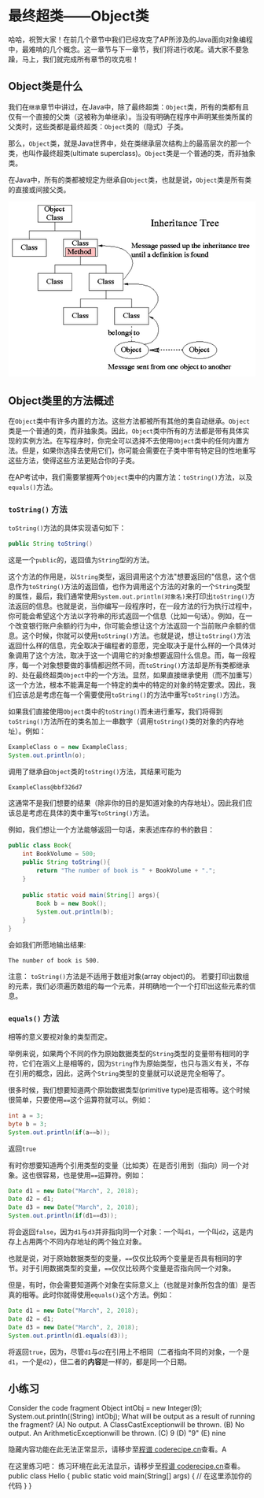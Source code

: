 最终超类——Object类
=====
哈哈，祝贺大家！在前几个章节中我们已经攻克了AP所涉及的Java面向对象编程中，最难啃的几个概念。这一章节与下一章节，我们将进行收尾。请大家不要急躁，马上，我们就完成所有章节的攻克啦！

Object类是什么
-----
我们在`继承`章节中讲过，在Java中，除了最终超类：`Object`类，所有的类都有且仅有一个直接的父类（这被称为单继承）。当没有明确在程序中声明某些类所属的父类时，这些类都是最终超类：`Object`类的（隐式）子类。

那么，`Object`类，就是Java世界中，处在类继承层次结构上的最高层次的那一个类，也叫作最终超类(ultimate superclass)。`Object`类是一个普通的类，而非抽象类。

在Java中，所有的类都被规定为继承自`Object`类，也就是说，`Object`类是所有类的直接或间接父类。

![继承树](Pic3.gif)

Object类里的方法概述
-----
在`Object`类中有许多内置的方法。这些方法都被所有其他的类自动继承。`Object`类是一个普通的类，而非抽象类。因此，`Object`类中所有的方法都是带有具体实现的实例方法。在写程序时，你完全可以选择不去使用`Object`类中的任何内置方法。但是，如果你选择去使用它们，你可能会需要在子类中带有特定目的性地重写这些方法，使得这些方法更贴合你的子类。

在AP考试中，我们需要掌握两个`Object`类中的内置方法：`toString()`方法，以及`equals()`方法。

### `toString()` 方法
`toString()`方法的具体实现语句如下：
```java
public String toString()
```
这是一个`public`的，返回值为`String`型的方法。

这个方法的作用是，以`String`类型，返回调用这个方法"想要返回的"信息，这个信息作为`toString()`方法的返回值，也作为调用这个方法的对象的一个`String`类型的属性，最后，我们通常使用`System.out.println(对象名)`来打印出`toString()`方法返回的信息。也就是说，当你编写一段程序时，在一段方法的行为执行过程中，你可能会希望这个方法以字符串的形式返回一个信息（比如一句话）。例如，在一个改变银行账户余额的行为中，你可能会想让这个方法返回一个当前账户余额的信息。这个时候，你就可以使用`toString()`方法。也就是说，想让`toString()`方法返回什么样的信息，完全取决于编程者的意愿，完全取决于是什么样的一个具体对象调用了这个方法，取决于这一个调用它的对象想要返回什么信息。而，每一段程序，每一个对象想要做的事情都迥然不同，而`toString()`方法却是所有类都继承的、处在最终超类`Object`中的一个方法。显然，如果直接继承使用（而不加重写）这一个方法，根本不能满足每一个特定的类中的特定的对象的特定要求。因此，我们应该总是考虑在每一个需要使用`toString()`的方法中重写`toString()`方法。

如果我们直接使用`Object`类中的`toString()`而未进行重写，我们将得到`toString()`方法所在的类名加上一串数字（调用`toString()`类的对象的内存地址）。例如：
```Java
ExampleClass o = new ExampleClass;
System.out.println(o);
```
调用了继承自`Object`类的`toString()`方法，其结果可能为
```
ExampleClass@bbf326d7
```
这通常不是我们想要的结果（除非你的目的是知道对象的内存地址）。因此我们应该总是考虑在具体的类中重写`toString()`方法。

例如，我们想让一个方法能够返回一句话，来表述库存的书的数目：

```Java
public class Book{
    int BookVolume = 500;
    public String toString(){
        return "The number of book is " + BookVolume + ".";
    }

    public static void main(String[] args){
        Book b = new Book();
        System.out.println(b);
    }
}
```
会如我们所愿地输出结果:
```
The number of book is 500.
```

注意：
`toString()`方法是不适用于数组对象(array object)的。 若要打印出数组的元素，我们必须遍历数组的每一个元素，并明确地一个一个打印出这些元素的信息。

### `equals()` 方法
相等的意义要视对象的类型而定。

举例来说，如果两个不同的作为原始数据类型的`String`类型的变量带有相同的字符，它们在涵义上是相等的，因为`String`作为原始类型，也只与涵义有关，不存在引用的概念，因此，这两个`String`类型的变量就可以说是完全相等了。

很多时候，我们想要知道两个原始数据类型(primitive type)是否相等。这个时候很简单，只要使用`==`这个运算符就可以。例如：
```java
int a = 3;
byte b = 3;
System.out.println(if(a==b));
```
返回`true`

有时你想要知道两个引用类型的变量（比如类）在是否引用到（指向）同一个对象。这也很容易，也是使用`==`运算符。例如：
```java
Date d1 = new Date("March", 2, 2018);
Date d2 = d1;
Date d3 = new Date("March", 2, 2018);
System.out.println(if(d1==d3));
```
将会返回`false`，因为`d1`与`d3`并非指向同一个对象：一个叫`d1`，一个叫`d2`，这是内存上占用两个不同内存地址的两个独立对象。

也就是说，对于原始数据类型的变量，`==`仅仅比较两个变量是否具有相同的字节。对于引用数据类型的变量，`==`仅仅比较两个变量是否指向同一个对象。

但是，有时，你会需要知道两个对象在实际意义上（也就是对象所包含的值）是否真的相等。此时你就得使用`equals()`这个方法。例如：
```java
Date d1 = new Date("March", 2, 2018);
Date d2 = d1;
Date d3 = new Date("March", 2, 2018);
System.out.println(d1.equals(d3));
```
将返回`true`，因为，尽管`d1`与`d2`在引用上不相同（二者指向不同的对象，一个是`d1`，一个是`d2`），但二者的**内容**是一样的，都是同一个日期。

小练习
-----
Consider the code fragment
Object intObj = new Integer(9);
System.out.println((String) intObj);
What will be output as a result of running the fragment?
(A) No output. A ClassCastExceptionwill be thrown.
(B) No output. An ArithmeticExceptionwill be thrown.
(C) 9
(D) "9"
(E) nine

<cr type="hidden"><notice>隐藏内容功能在此无法正常显示，请移步至[程谱 coderecipe.cn](https://coderecipe.cn/learn/1)查看。</notice>A</cr>

在这里练习吧：
<lab lang="java" parameters="filename=Hello.java">
<notice>练习环境在此无法显示，请移步至[程谱 coderecipe.cn](https://coderecipe.cn/learn/1)查看。</notice>
public class Hello {
   public static void main(String[] args) {
     // 在这里添加你的代码
   }
}
</lab>




